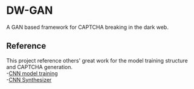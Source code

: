 # DW-GAN
A GAN based framework for CAPTCHA breaking in the dark web. 

## Reference
This project reference others' great work for the model training structure and CAPTCHA generation. <br />
  -[CNN model training](https://github.com/dee1024/pytorch-captcha-recognition) <br />
  -[CNN Synthesizer](https://github.com/lepture/captcha) <br />
